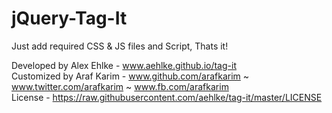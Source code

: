 # jQuery-Tag-It
Just add required CSS & JS files and Script, Thats it! <br/> 

Developed by Alex Ehlke - www.aehlke.github.io/tag-it <br/> 
Customized by Araf Karim - www.github.com/arafkarim ~ www.twitter.com/arafkarim ~ www.fb.com/arafkarim <br/> 
License - https://raw.githubusercontent.com/aehlke/tag-it/master/LICENSE
